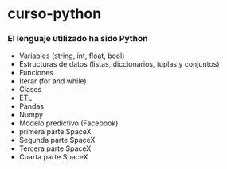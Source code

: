 # **curso-python**

### **El lenguaje utilizado ha sido Python**

- Variables (string, int, float, bool)
- Estructuras de datos (listas, diccionarios, tuplas y conjuntos)
- Funciones 
- Iterar (for and while)
- Clases
- ETL
- Pandas
- Numpy
- Modelo predictivo (Facebook)
- primera parte SpaceX
- Segunda parte SpaceX
- Tercera parte SpaceX
- Cuarta parte SpaceX
